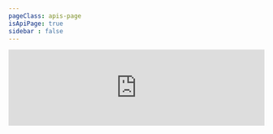 ```yaml
---
pageClass: apis-page
isApiPage: true
sidebar : false
---
```


<!-- ---
pageClass: intro-page
sidebar : false
# Heading

                "has-navbar": this.enableNavbar,
                "has-sidebar": this.enableSidebar,
                "has-anchor": this.enableAnchor,
                "hide-navbar": this.hideNavbar,
                "sidebar-open": this.isSidebarOpen,
--- -->


<!-- <redoc spec-url="http://http://127.0.0.1::8081/docs/apis/email-template.yaml"></redoc>
<script src="https://cdn.jsdelivr.net/npm/redoc@latest/bundles/redoc.standalone.js"> </script> -->

<iframe class = "api-container" width="100%" src="http://localhost:8081/docs/apis/redoc.html" frameborder="0" ></iframe>


<style lang="stylus">
.api-container
  min-height 100vh

</style>


<!-- 
<template>
  <body>
  <redoc spec-url='http://127.0.0.1:8081/docs/apis/email-template.yaml'></redoc>
  <script src="https://cdn.jsdelivr.net/npm/redoc@latest/bundles/redoc.standalone.js"> </script>
  </body>
</template> -->

<!-- <a target="_self";href="http://127.0.0.1:8081/docs/apis/email-template.html">LINK</a> -->
<!-- <template>
    <iframe width="1500" height="600" :src="ihtml"></iframe>
</template>



<!-- <script>
  export default {
      props: {
          ihtml: {
              type: String
          }
      }
  }
</script> --> 

<!-- <body>
  <link href="http://127.0.0.1:8081/docs/apis/email-template.html" rel="import" />
</body> -->




